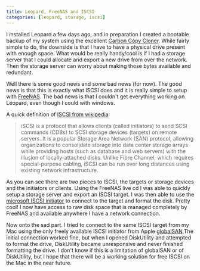 ```yaml
---
title: Leopard, FreeNAS and ISCSI
categories: [leopard, storage, iscsi]
---
```

I installed Leopard a few days ago, and in preparation I created a bootable backup of my system using the excellent [Carbon Copy Cloner](http://www.bombich.com/software/ccc.html).  While fairly simple to do, the downside is that I have to have a physical drive present with enough space.  What would be really handy/cool is if I had a storage server that I could allocate and export a new drive from over the network.  Then the storage server can worry about making those bytes available and redundant.

Well there is some good news and some bad news (for now).  The good news is that this is exactly what ISCSI does and it is really simple to setup with [FreeNAS](http://www.freenas.org/).  The bad news is that I couldn't get everything working on Leopard, even though I could with windows.

A quick definition of [ISCSI from wikipedia](http://en.wikipedia.org/wiki/ISCSI):

>iSCSI is a protocol that allows clients (called initiators) to send SCSI commands (CDBs) to SCSI storage devices (targets) on remote servers. It is a popular Storage Area Network (SAN) protocol, allowing organizations to consolidate storage into data center storage arrays while providing hosts (such as database and web servers) with the illusion of locally-attached disks. Unlike Fibre Channel, which requires special-purpose cabling, iSCSI can be run over long distances using existing network infrastructure.

As you can see there are two pieces to ISCSI, the targets or storage devices and the initiators or clients. Using the FreeNAS live cd I was able to quickly setup a storage server and export an ISCSI target.  I was then able to use the [microsoft ISCSI initiator](http://www.microsoft.com/downloads/details.aspx?familyid=12cb3c1a-15d6-4585-b385-befd1319f825&displaylang=en#Requirements) to connect to the target and format the disk. Pretty cool!  I now have access to raw disk space that is managed completely by FreeNAS and available anywhere I have a network connection.

Now onto the sad part. I tried to connect to the same ISCSI target from my Mac using the only freely available ISCSI initiator from Apple [globalSAN](http://www.apple.com/downloads/macosx/system_disk_utilities/globalsaniscsiinitiator.html).The initial connection worked fine, but when I opened DiskUtility and attempted to format the drive, DiskUtility became unresponsive and never finished formatting the drive.  I don't know if this is a limitation of globalSAN or of DiskUtility, but I hope that there will be a working solution for free ISCSI on the Mac in the near future.
